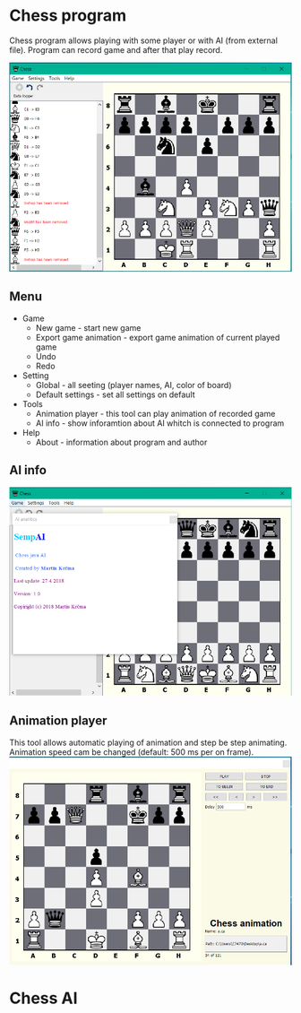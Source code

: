 # Chess program
Chess program allows playing with some player or with AI (from external file). 
Program can record game and after that play record.

![Image of program](https://github.com/0xMartin/Chess/blob/master/img1.PNG)

## Menu
* Game
  * New game - start new game
  * Export game animation - export game animation of current played game
  * Undo
  * Redo
* Setting
  * Global - all seeting (player names, AI, color of board)
  * Default settings - set all settings on default
* Tools
  * Animation player - this tool can play animation of recorded game
  * AI info - show inforamtion about AI whitch is connected to program
* Help
  * About - information about program and author

## AI info
![AI info](https://github.com/0xMartin/Chess/blob/master/img2.PNG)

## Animation player
This tool allows automatic playing of animation and step be step animating.
Animation speed cam be changed (default: 500 ms per on frame).
![Image of animation player](https://github.com/0xMartin/Chess/blob/master/img3.PNG)

# Chess AI
